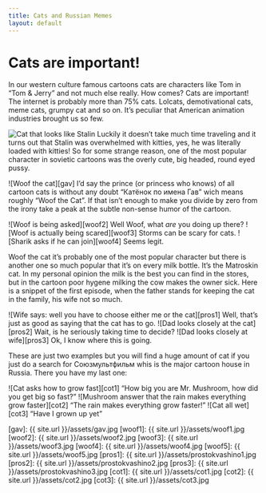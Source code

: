 ```yaml
---
title: Cats and Russian Memes
layout: default
---
```

# Cats are important! #

In our western culture famous cartoons cats are characters like Tom in “Tom & Jerry” and not much else really. How comes? Cats are important! The internet is probably more than 75% cats. Lolcats, demotivational cats, meme cats, grumpy cat and so on. It’s peculiar that American animation industries brought us so few.

![Cat that looks like Stalin][catStalin] Luckily it doesn’t take much time traveling and it turns out that Stalin was overwhelmed with kitties, yes, he was literally loaded with kitties! So for some strange reason, one of the most popular character in sovietic cartoons was the overly cute, big headed, round eyed pussy.

![Woof the cat][gav] I’d say the prince (or princess who knows) of all cartoon cats is without any doubt “Катёнок по имена Гав” wich means roughly “Woof the Cat”. If that isn’t enough to make you divide by zero from the irony take a peak at the subtle non-sense humor of the cartoon.

![Woof is being asked][woof2] Well Woof, what *are* you doing up there?
![Woof is actually being scared][woof3] Storms can be scary for cats.
![Sharik asks if he can join][woof4] Seems legit.

Woof the cat it’s probably one of the most popular character but there is another one so much popular that it’s on every milk bottle. It’s the Matroskin cat. In my personal opinion the milk is the best you can find in the stores, but in the cartoon poor hygene milking the cow makes the owner sick. Here is a snippet of the first episode, when the father stands for keeping the cat in the family, his wife not so much.

![Wife says: well you have to choose either me or the cat][pros1] Well, that’s just as good as saying that the cat has to go.
![Dad looks closely at the cat][pros2] Wait, is he seriously taking time to decide?
![Dad looks closely at wife][pros3] Ok, I know where this is going.

These are just two examples but you will find a huge amount of cat if you just do a search for Союзмультфильм whis is the major cartoon house in Russia. There you have my last one:

![Cat asks how to grow fast][cot1] “How big you are Mr. Mushroom, how did you get big so fast?”
![Mushroom answer that the rain makes everything grow faster][cot2] “The rain makes everything grow faster!”
![Cat all wet][cot3] “Have I grown up yet”

[catStalin]: http://s4.pikabu.ru/post_img/2014/03/29/0/1396038559_431010970.jpg "Maybe Stalin was a cat after all"
[gav]: {{ site.url }}/assets/gav.jpg
[woof1]: {{ site.url }}/assets/woof1.jpg
[woof2]: {{ site.url }}/assets/woof2.jpg
[woof3]: {{ site.url }}/assets/woof3.jpg
[woof4]: {{ site.url }}/assets/woof4.jpg
[woof5]: {{ site.url }}/assets/woof5.jpg
[pros1]: {{ site.url }}/assets/prostokvashino1.jpg
[pros2]: {{ site.url }}/assets/prostokvashino2.jpg
[pros3]: {{ site.url }}/assets/prostokvashino3.jpg
[cot1]:  {{ site.url }}/assets/cot1.jpg
[cot2]:  {{ site.url }}/assets/cot2.jpg
[cot3]:  {{ site.url }}/assets/cot3.jpg
